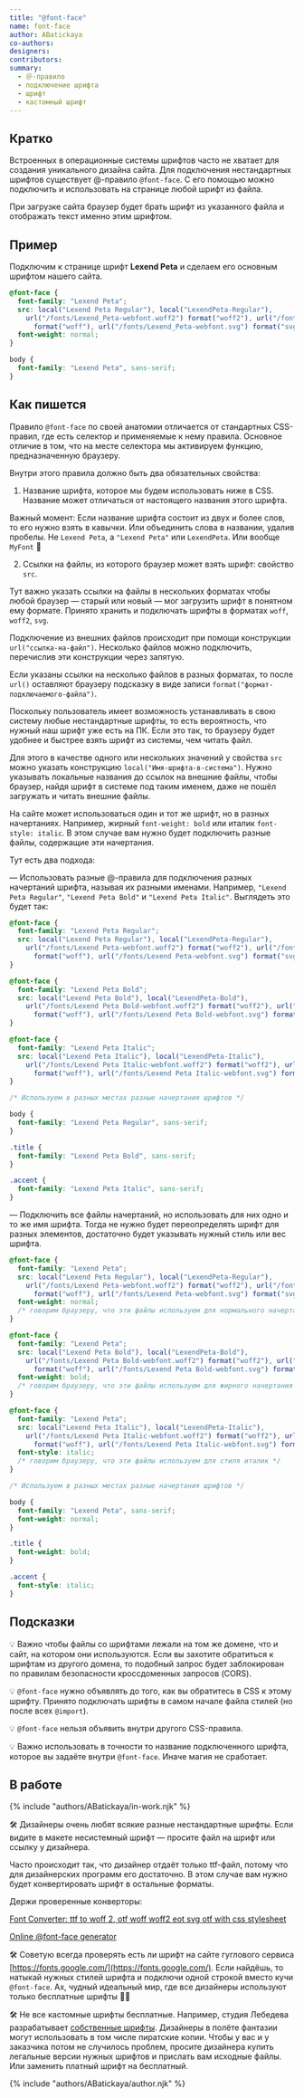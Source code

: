```yaml
---
title: "@font-face"
name: font-face
author: ABatickaya
co-authors:
designers:
contributors:
summary:
  - ＠-правило
  - подключение шрифта
  - шрифт
  - кастомный шрифт
---
```


## Кратко

Встроенных в операционные системы шрифтов часто не хватает для создания уникального дизайна сайта. Для подключения нестандартных шрифтов существует @-правило `@font-face`. С его помощью можно подключить и использовать на странице любой шрифт из файла.

При загрузке сайта браузер будет брать шрифт из указанного файла и отображать текст именно этим шрифтом.

## Пример

Подключим к странице шрифт **Lexend Peta** и сделаем его основным шрифтом нашего сайта.

```css
@font-face {
  font-family: "Lexend Peta";
  src: local("Lexend Peta Regular"), local("LexendPeta-Regular"),
    url("/fonts/Lexend_Peta-webfont.woff2") format("woff2"), url("/fonts/Lexend_Peta-webfont.woff")
      format("woff"), url("/fonts/Lexend_Peta-webfont.svg") format("svg");
  font-weight: normal;
}

body {
  font-family: "Lexend Peta", sans-serif;
}
```

## Как пишется

Правило `@font-face` по своей анатомии отличается от стандартных CSS-правил, где есть селектор и применяемые к нему правила. Основное отличие в том, что на месте селектора мы активируем функцию, предназначенную браузеру.

Внутри этого правила должно быть два обязательных свойства:

1. Название шрифта, которое мы будем использовать ниже в CSS. Название может отличаться от настоящего названия этого шрифта.

Важный момент: Если название шрифта состоит из двух и более слов, то его нужно взять в кавычки. Или объединить слова в названии, удалив пробелы. Не `Lexend Peta`, а `"Lexend Peta"` или `LexendPeta`. Или вообще `MyFont` 🙊

2. Ссылки на файлы, из которого браузер может взять шрифт: свойство `src`.

Тут важно указать ссылки на файлы в нескольких форматах чтобы любой браузер — старый или новый — мог загрузить шрифт в понятном ему формате. Принято хранить и подключать шрифты в форматах `woff`, `woff2`, `svg`.

Подключение из внешних файлов происходит при помощи конструкции `url("ссылка-на-файл")`. Несколько файлов можно подключить, перечислив эти конструкции через запятую.

Если указаны ссылки на несколько файлов в разных форматах, то после `url()` оставляют браузеру подсказку в виде записи `format("формат-подключаемого-файла")`.

Поскольку пользователь имеет возможность устанавливать в свою систему любые нестандартные шрифты, то есть вероятность, что нужный наш шрифт уже есть на ПК. Если это так, то браузеру будет удобнее и быстрее взять шрифт из системы, чем читать файл.

Для этого в качестве одного или нескольких значений у свойства `src` можно указать конструкцию `local("Имя-шрифта-в-система")`. Нужно указывать локальные названия до ссылок на внешние файлы, чтобы браузер, найдя шрифт в системе под таким именем, даже не пошёл загружать и читать внешние файлы.

На сайте может использоваться один и тот же шрифт, но в разных начертаниях. Например, жирный `font-weight: bold` или италик `font-style: italic`. В этом случае вам нужно будет подключить разные файлы, содержащие эти начертания.

Тут есть два подхода:

— Использовать разные @-правила для подключения разных начертаний шрифта, называя их разными именами. Например, `"Lexend Peta Regular"`, `"Lexend Peta Bold"` и `"Lexend Peta Italic"`. Выглядеть это будет так:

```css
@font-face {
  font-family: "Lexend Peta Regular";
  src: local("Lexend Peta Regular"), local("LexendPeta-Regular"),
    url("/fonts/Lexend Peta-webfont.woff2") format("woff2"), url("/fonts/Lexend Peta-webfont.woff")
      format("woff"), url("/fonts/Lexend Peta-webfont.svg") format("svg");
}

@font-face {
  font-family: "Lexend Peta Bold";
  src: local("Lexend Peta Bold"), local("LexendPeta-Bold"),
    url("/fonts/Lexend Peta Bold-webfont.woff2") format("woff2"), url("/fonts/Lexend Peta Bold-webfont.woff")
      format("woff"), url("/fonts/Lexend Peta Bold-webfont.svg") format("svg");
}

@font-face {
  font-family: "Lexend Peta Italic";
  src: local("Lexend Peta Italic"), local("LexendPeta-Italic"),
    url("/fonts/Lexend Peta Italic-webfont.woff2") format("woff2"), url("/fonts/Lexend Peta Italic-webfont.woff")
      format("woff"), url("/fonts/Lexend Peta Italic-webfont.svg") format("svg");
}

/* Используем в разных местах разные начертания шрифтов */

body {
  font-family: "Lexend Peta Regular", sans-serif;
}

.title {
  font-family: "Lexend Peta Bold", sans-serif;
}

.accent {
  font-family: "Lexend Peta Italic", sans-serif;
}
```

— Подключить все файлы начертаний, но использовать для них одно и то же имя шрифта. Тогда не нужно будет переопределять шрифт для разных элементов, достаточно будет указывать нужный стиль или вес шрифта.

```css
@font-face {
  font-family: "Lexend Peta";
  src: local("Lexend Peta Regular"), local("LexendPeta-Regular"),
    url("/fonts/Lexend Peta-webfont.woff2") format("woff2"), url("/fonts/Lexend Peta-webfont.woff")
      format("woff"), url("/fonts/Lexend Peta-webfont.svg") format("svg");
  font-weight: normal;
  /* говорим браузеру, что эти файлы используем для нормального начертания */
}

@font-face {
  font-family: "Lexend Peta";
  src: local("Lexend Peta Bold"), local("LexendPeta-Bold"),
    url("/fonts/Lexend Peta Bold-webfont.woff2") format("woff2"), url("/fonts/Lexend Peta Bold-webfont.woff")
      format("woff"), url("/fonts/Lexend Peta Bold-webfont.svg") format("svg");
  font-weight: bold;
  /* говорим браузеру, что эти файлы используем для жирного начертания */
}

@font-face {
  font-family: "Lexend Peta";
  src: local("Lexend Peta Italic"), local("LexendPeta-Italic"),
    url("/fonts/Lexend Peta Italic-webfont.woff2") format("woff2"), url("/fonts/Lexend Peta Italic-webfont.woff")
      format("woff"), url("/fonts/Lexend Peta Italic-webfont.svg") format("svg");
  font-style: italic;
  /* говорим браузеру, что эти файлы используем для стиля италик */
}

/* Используем в разных местах разные начертания шрифтов */

body {
  font-family: "Lexend Peta", sans-serif;
  font-weight: normal;
}

.title {
  font-weight: bold;
}

.accent {
  font-style: italic;
}
```

## Подсказки

💡 Важно чтобы файлы со шрифтами лежали на том же домене, что и сайт, на котором они используются. Если вы захотите обратиться к шрифтам из другого домена, то подобный запрос будет заблокирован по правилам безопасности кроссдоменных запросов (CORS).

💡 `@font-face` нужно объявлять до того, как вы обратитесь в CSS к этому шрифту. Принято подключать шрифты в самом начале файла стилей (но после всех `@import`).

💡 `@font-face` нельзя объявить внутри другого CSS-правила.

💡 Важно использовать в точности то название подключенного шрифта, которое вы задаёте внутри `@font-face`. Иначе магия не сработает.

## В работе

{% include "authors/ABatickaya/in-work.njk" %}

🛠 Дизайнеры очень любят всякие разные нестандартные шрифты. Если видите в макете несистемный шрифт — просите файл на шрифт или ссылку у дизайнера.

Часто происходит так, что дизайнер отдаёт только ttf-файл, потому что для дизайнерских программ его достаточно. В этом случае вам нужно будет конвертировать шрифт в остальные форматы.

Держи проверенные конверторы:

[Font Converter: ttf to woff 2, otf woff woff2 eot svg otf with css stylesheet](https://www.font-converter.net/)

[Online @font-face generator](https://transfonter.org/)

🛠 Советую всегда проверять есть ли шрифт на сайте гуглового сервиса [https://fonts.google.com/](https://fonts.google.com/). Если найдёшь, то натыкай нужных стилей шрифта и подключи одной строкой вместо кучи `@font-face`. Ах, чудный идеальный мир, где все дизайнеры используют только бесплатные шрифты 🧚‍♀️

🛠 Не все кастомные шрифты бесплатные. Например, студия Лебедева разрабатывает [собственные шрифты](https://store.artlebedev.ru/type/). Дизайнеры в полёте фантазии могут использовать в том числе пиратские копии. Чтобы у вас и у заказчика потом не случилось проблем, просите дизайнера купить легальные версии нужных шрифтов и прислать вам исходные файлы. Или заменить платный шрифт на бесплатный.

{% include "authors/ABatickaya/author.njk" %}
